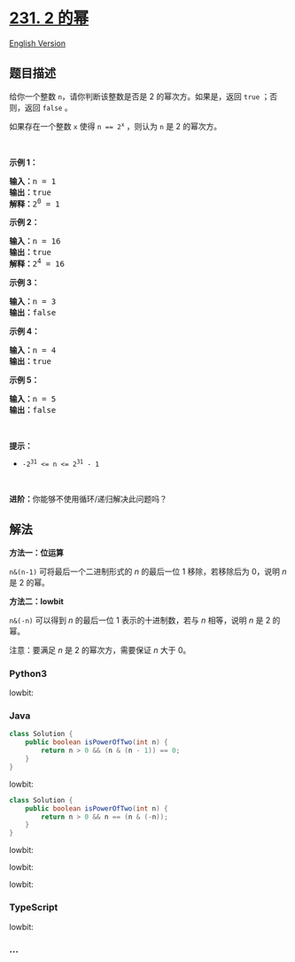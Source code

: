 # [231. 2 的幂](https://leetcode.cn/problems/power-of-two)

[English Version](/solution/0200-0299/0231.Power%20of%20Two/README_EN.md)

## 题目描述

<!-- 这里写题目描述 -->

<p>给你一个整数 <code>n</code>，请你判断该整数是否是 2 的幂次方。如果是，返回 <code>true</code> ；否则，返回 <code>false</code> 。</p>

<p>如果存在一个整数 <code>x</code> 使得 <code>n == 2<sup>x</sup></code> ，则认为 <code>n</code> 是 2 的幂次方。</p>

<p> </p>

<p><strong>示例 1：</strong></p>

<pre>
<strong>输入：</strong>n = 1
<strong>输出：</strong>true
<strong>解释：</strong>2<sup>0</sup> = 1
</pre>

<p><strong>示例 2：</strong></p>

<pre>
<strong>输入：</strong>n = 16
<strong>输出：</strong>true
<strong>解释：</strong>2<sup>4</sup> = 16
</pre>

<p><strong>示例 3：</strong></p>

<pre>
<strong>输入：</strong>n = 3
<strong>输出：</strong>false
</pre>

<p><strong>示例 4：</strong></p>

<pre>
<strong>输入：</strong>n = 4
<strong>输出：</strong>true
</pre>

<p><strong>示例 5：</strong></p>

<pre>
<strong>输入：</strong>n = 5
<strong>输出：</strong>false
</pre>

<p> </p>

<p><strong>提示：</strong></p>

<ul>
	<li><code>-2<sup>31</sup> <= n <= 2<sup>31</sup> - 1</code></li>
</ul>

<p> </p>

<p><strong>进阶：</strong>你能够不使用循环/递归解决此问题吗？</p>

## 解法

<!-- 这里可写通用的实现逻辑 -->

**方法一：位运算**

$\texttt{n\&(n-1)}$ 可将最后一个二进制形式的 $n$ 的最后一位 $1$ 移除，若移除后为 $0$，说明 $n$ 是 $2$ 的幂。

**方法二：lowbit**

$\texttt{n\&(-n)}$ 可以得到 $n$ 的最后一位 $1$ 表示的十进制数，若与 $n$ 相等，说明 $n$ 是 $2$ 的幂。

注意：要满足 $n$ 是 $2$ 的幂次方，需要保证 $n$ 大于 $0$。

<!-- tabs:start -->

### **Python3**

<!-- 这里可写当前语言的特殊实现逻辑 -->



lowbit:



### **Java**

<!-- 这里可写当前语言的特殊实现逻辑 -->

```java
class Solution {
    public boolean isPowerOfTwo(int n) {
        return n > 0 && (n & (n - 1)) == 0;
    }
}
```

lowbit:

```java
class Solution {
    public boolean isPowerOfTwo(int n) {
        return n > 0 && n == (n & (-n));
    }
}
```





lowbit:







lowbit:







lowbit:



### **TypeScript**



lowbit:



### **...**

```

```


